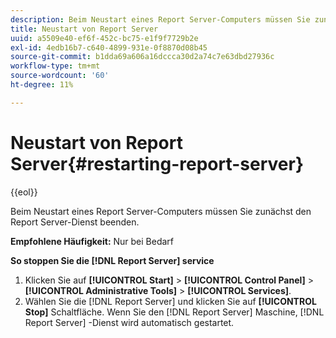 ```yaml
---
description: Beim Neustart eines Report Server-Computers müssen Sie zunächst den Report Server-Dienst beenden.
title: Neustart von Report Server
uuid: a5509e40-ef6f-452c-bc75-e1f9f7729b2e
exl-id: 4edb16b7-c640-4899-931e-0f8870d08b45
source-git-commit: b1dda69a606a16dccca30d2a74c7e63dbd27936c
workflow-type: tm+mt
source-wordcount: '60'
ht-degree: 11%

---
```


# Neustart von Report Server{#restarting-report-server}

{{eol}}

Beim Neustart eines Report Server-Computers müssen Sie zunächst den Report Server-Dienst beenden.

**Empfohlene Häufigkeit:** Nur bei Bedarf

**So stoppen Sie die [!DNL Report Server] service**

1. Klicken Sie auf **[!UICONTROL Start]** > **[!UICONTROL Control Panel]** > **[!UICONTROL Administrative Tools]** > **[!UICONTROL Services]**.
1. Wählen Sie die [!DNL Report Server] und klicken Sie auf **[!UICONTROL Stop]** Schaltfläche.
Wenn Sie den [!DNL Report Server] Maschine, [!DNL Report Server] -Dienst wird automatisch gestartet.
